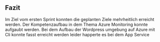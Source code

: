 ## Fazit

Im Ziel vom ersten Sprint konnten die geplanten Ziele mehrheitlich erreicht werden. Der Kompetenzaufbau in dem Thema Azure Monitoring konnte aufgaubt werden. Bei dem Aufbau der Wordpress umgebung auf Azure mit Cli konnte fasst erreicht werden leider happerte es bei dem App Service 